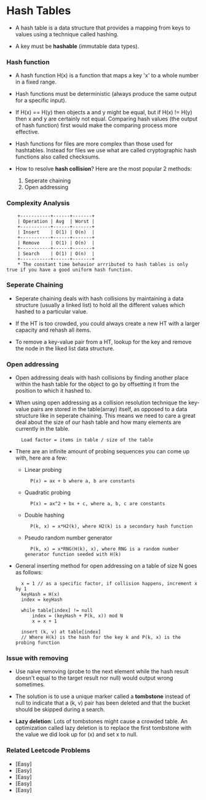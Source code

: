 # Hash Tables

* A hash table is a data structure that provides a mapping from keys to values using a technique called hashing.

* A key must be **hashable** (immutable data types).

### Hash function
* A hash function H(x) is a function that maps a key 'x' to a whole number in a fixed range.

* Hash functions must be deterministic (always produce the same output for a specific input).

* If H(x) == H(y) then objects a and y might be equal, but if H(x) != H(y) then x and y are certainly not equal. Comparing hash values (the output of hash function) first would make the comparing process more effective.

* Hash functions for files are more complex than those used for hashtables. Instead for files we use what are called cryptographic hash functions also called checksums.

* How to resolve **hash collision**? Here are the most popular 2 methods:
    1. Seperate chaining
    2. Open addressing

### Complexity Analysis

        +-----------+------+-------+
        | Operation | Avg  | Worst |
        +-----------+------+-------+
        | Insert    | O(1) | O(n)  |
        +-----------+------+-------+
        | Remove    | O(1) | O(n)  |
        +-----------+------+-------+
        | Search    | O(1) | O(n)  |
        +-----------+------+-------+
        * The constant time behavior arrributed to hash tables is only true if you have a good uniform hash function.

### Seperate Chaining
* Seperate chaining deals with hash collisions by maintaining a data structure (usually a linked list) to hold all the different values which hashed to a particular value.

* If the HT is too crowded, you could always create a new HT with a larger capacity and rehash all items.

* To remove a key-value pair from a HT, lookup for the key and remove the node in the liked list data structure.

### Open addressing
* Open addressing deals with hash collisions by finding another place within the hash table for the object to go by offsetting it from the position to which it hashed to.

* When using open addressing as a collision resolution technique the key-value pairs are stored in the table(array) itself, as opposed to a data structure like in seperate chaining. This means we need to care a great deal about the size of our hash table and how many elements are currently in the table.

        Load factor = items in table / size of the table

* There are an infinite amount of probing sequences you can come up with, here are a few:
    * Linear probing

            P(x) = ax + b where a, b are constants

    * Quadratic probing

            P(x) = ax^2 + bx + c, where a, b, c are constants

    * Double hashing

            P(k, x) = x*H2(k), where H2(k) is a secondary hash function

    * Pseudo random number generator

            P(k, x) = x*RNG(H(k), x), where RNG is a random number generator function seeded with H(k)

* General inserting method for open addressing on a table of size N goes as follows:

        x = 1 // as a specific factor, if collision happens, increment x by 1
        keyHash = H(x)
        index = keyHash
        
        while table[index] != null
            index = (keyHash + P(k, x)) mod N
            x = x + 1

        insert (k, v) at table[index]
        // Where H(k) is the hash for the key k and P(k, x) is the probing function

### Issue with removing
* Use naive removing (probe to the next element while the hash result doesn't equal to the target result nor null) would output wrong sometimes. 

* The solution is to use a unique marker called a **tombstone** instead of null to indicate that a (k, v) pair has been deleted and that the bucket should be skipped during a search.

* **Lazy deletion**: Lots of tombstones might cause a crowded table. An optimization called lazy deletion is to replace the first tombstone with the value we did look up for (x) and set x to null.

### Related Leetcode Problems
* [Easy] 
* [Easy] 
* [Easy] 
* [Easy] 
* [Easy] 
